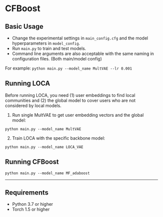 # CFBoost

## Basic Usage
- Change the experimental settings in `main_config.cfg` and the model hyperparameters in `model_config`. </br>
- Run `main.py` to train and test models. </br>
- Command line arguments are also acceptable with the same naming in configuration files. (Both main/model config)

For example: ```python main.py --model_name MultVAE --lr 0.001```

## Running LOCA
Before running LOCA, you need (1) user embeddings to find local communities and (2) the global model to cover users who are not considered by local models. </br>

1. Run single MultVAE to get user embedding vectors and the global model: 

`python main.py --model_name MultVAE` 

2. Train LOCA with the specific backbone model:

`python main.py --model_name LOCA_VAE` 

## Running CFBoost
`python main.py --model_name MF_adaboost`

---

## Requirements
- Python 3.7 or higher
- Torch 1.5 or higher
